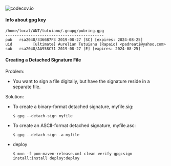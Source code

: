 ####

![codecov.io](https://codecov.io/gh/padreati/rapaio/branch/master/graphs/tree.svg)

#### Info about gpg key

    /home/local/ANT/tutuianu/.gnupg/pubring.gpg
    -------------------------------------------
    pub   rsa2048/3366B7F3 2019-08-27 [SC] [expires: 2024-08-25]
    uid         [ultimate] Aurelian Tutuianu (Rapaio) <padreati@yahoo.com>
    sub   rsa2048/AA958C71 2019-08-27 [E] [expires: 2024-08-25]



#### Creating a Detached Signature File
Problem: 
* You want to sign a file digitally, but have the signature reside in a separate file.

Solution:
* To create a binary-format detached signature, myfile.sig:

      $ gpg --detach-sign myfile
      
* To create an ASCII-format detached signature, myfile.asc:

      $ gpg --detach-sign -a myfile
      
* deploy 
      
      $ mvn -f pom-maven-release.xml clean verify gpg:sign install:install deploy:deploy